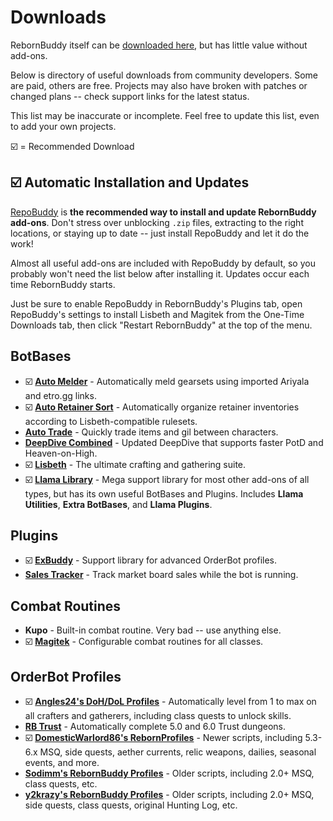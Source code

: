 # Downloads

RebornBuddy itself can be [downloaded here][1], but has little value without add-ons.

Below is directory of useful downloads from community developers.  Some are paid, others are free.  Projects may also have broken with patches or changed plans -- check support links for the latest status.

This list may be inaccurate or incomplete.  Feel free to update this list, even to add your own projects.

☑️ = Recommended Download

[1]: https://updates.buddyauth.com/getnewest?filter=RebornBuddy64 "RebornBuddy64"

## ☑️ Automatic Installation and Updates

[RepoBuddy](https://github.com/Zimgineering/repoBuddy) is **the recommended way to install and update RebornBuddy add-ons**. Don't stress over unblocking `.zip` files, extracting to the right locations, or staying up to date -- just install RepoBuddy and let it do the work!

Almost all useful add-ons are included with RepoBuddy by default, so you probably won't need the list below after installing it. Updates occur each time RebornBuddy starts.

Just be sure to enable RepoBuddy in RebornBuddy's Plugins tab, open RepoBuddy's settings to install Lisbeth and Magitek from the One-Time Downloads tab, then click "Restart RebornBuddy" at the top of the menu.

## BotBases

- ☑️ [**Auto Melder**](https://github.com/TuckMeIntoBread/AutoMelderBase) - Automatically meld gearsets using imported Ariyala and etro.gg links.
- ☑️ [**Auto Retainer Sort**](https://github.com/TuckMeIntoBread/AutoRetainerSort) - Automatically organize retainer inventories according to Lisbeth-compatible rulesets.
- [**Auto Trade**](https://github.com/TuckMeIntoBread/AutoTrade) - Quickly trade items and gil between characters.
- [**DeepDive Combined**](https://github.com/nt153133/DeepDive) - Updated DeepDive that supports faster PotD and Heaven-on-High.
- ☑️ [**Lisbeth**](https://www.siune.io) - The ultimate crafting and gathering suite.
- ☑️ [**Llama Library**](https://github.com/nt153133/__LlamaLibrary) - Mega support library for most other add-ons of all types, but has its own useful BotBases and Plugins. Includes **Llama Utilities**, **Extra BotBases**, and **Llama Plugins**.

## Plugins

- ☑️ [**ExBuddy**](https://github.com/Entrax643/ExBuddy) - Support library for advanced OrderBot profiles.
- [**Sales Tracker**](https://github.com/m3chanical/SalesTracker) - Track market board sales while the bot is running.

## Combat Routines

- **Kupo** - Built-in combat routine. Very bad -- use anything else.
- ☑️ [**Magitek**](https://discord.gg/rDsFbKr) - Configurable combat routines for all classes.

## OrderBot Profiles

- ☑️ [**Angles24's DoH/DoL Profiles**](https://github.com/Angles24/DoH-DoL-Profiles) - Automatically level from 1 to max on all crafters and gatherers, including class quests to unlock skills.
- [**RB Trust**](https://github.com/TheManta/RBtrust) - Automatically complete 5.0 and 6.0 Trust dungeons.
- ☑️ [**DomesticWarlord86's RebornProfiles**](https://github.com/domesticwarlord86/RebornProfiles) - Newer scripts, including 5.3-6.x MSQ, side quests, aether currents, relic weapons, dailies, seasonal events, and more.
- [**Sodimm's RebornBuddy Profiles**](https://github.com/sodimm/RebornBuddy) - Older scripts, including 2.0+ MSQ, class quests, etc.
- [**y2krazy's RebornBuddy Profiles**](https://github.com/y2krazy/Rebornbuddy-Profiles) - Older scripts, including 2.0+ MSQ, side quests, class quests, original Hunting Log, etc.
